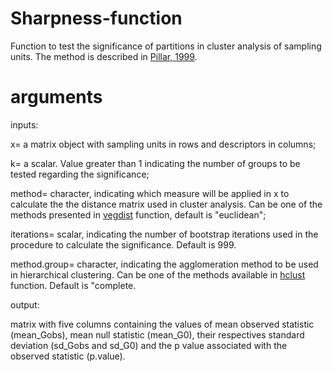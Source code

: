 # Sharpness-function
Function to test the significance of partitions in cluster analysis of sampling units. The method is described in [Pillar, 1999](https://esajournals.onlinelibrary.wiley.com/doi/pdf/10.1890/0012-9658%281999%29080%5B2508%3AHSAC%5D2.0.CO%3B2).

# arguments

inputs:

x= a matrix object with sampling units in rows and descriptors in columns;

k= a scalar. Value greater than 1 indicating the number of groups to be tested regarding the significance;

method= character, indicating which measure will be applied in x to calculate the the distance matrix used in cluster analysis. Can be one of the methods presented in [vegdist](https://www.rdocumentation.org/packages/vegan/versions/2.4-2/topics/vegdist) function, default is "euclidean";

iterations= scalar, indicating the number of bootstrap iterations used in the procedure to calculate the significance. Default is 999.

method.group= character, indicating the agglomeration method to be used in hierarchical clustering. Can be one of the methods available in  [hclust](http://stat.ethz.ch/R-manual/R-devel/library/stats/html/hclust.html) function. Default is "complete.

output:

matrix with five columns containing the values of mean observed statistic (mean_Gobs), mean null statistic (mean_G0), their respectives standard deviation (sd_Gobs and sd_G0) and the p value associated with the observed statistic (p.value).
